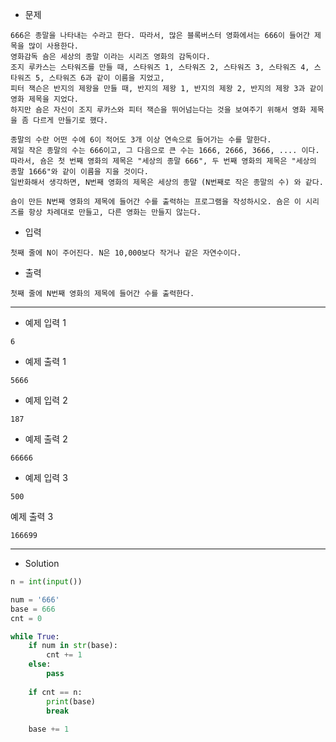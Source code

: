 - 문제

```
666은 종말을 나타내는 수라고 한다. 따라서, 많은 블록버스터 영화에서는 666이 들어간 제목을 많이 사용한다.
영화감독 숌은 세상의 종말 이라는 시리즈 영화의 감독이다.
조지 루카스는 스타워즈를 만들 때, 스타워즈 1, 스타워즈 2, 스타워즈 3, 스타워즈 4, 스타워즈 5, 스타워즈 6과 같이 이름을 지었고,
피터 잭슨은 반지의 제왕을 만들 때, 반지의 제왕 1, 반지의 제왕 2, 반지의 제왕 3과 같이 영화 제목을 지었다.
하지만 숌은 자신이 조지 루카스와 피터 잭슨을 뛰어넘는다는 것을 보여주기 위해서 영화 제목을 좀 다르게 만들기로 했다.

종말의 수란 어떤 수에 6이 적어도 3개 이상 연속으로 들어가는 수를 말한다.
제일 작은 종말의 수는 666이고, 그 다음으로 큰 수는 1666, 2666, 3666, .... 이다.
따라서, 숌은 첫 번째 영화의 제목은 "세상의 종말 666", 두 번째 영화의 제목은 "세상의 종말 1666"와 같이 이름을 지을 것이다.
일반화해서 생각하면, N번째 영화의 제목은 세상의 종말 (N번째로 작은 종말의 수) 와 같다.

숌이 만든 N번째 영화의 제목에 들어간 수를 출력하는 프로그램을 작성하시오. 숌은 이 시리즈를 항상 차례대로 만들고, 다른 영화는 만들지 않는다.
```

- 입력

```
첫째 줄에 N이 주어진다. N은 10,000보다 작거나 같은 자연수이다.
```

- 출력

```
첫째 줄에 N번째 영화의 제목에 들어간 수를 출력한다.
```

---

- 예제 입력 1 

```
6
```

- 예제 출력 1 

```
5666
```

- 예제 입력 2 

```
187
```

- 예제 출력 2 

```
66666
```

- 예제 입력 3 

```
500
```

예제 출력 3

```
166699
```

---

- Solution

```py
n = int(input())

num = '666'
base = 666
cnt = 0

while True:
    if num in str(base):
        cnt += 1
    else:
        pass
    
    if cnt == n:
        print(base)
        break
    
    base += 1
```
